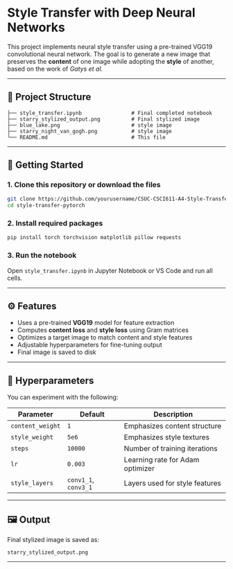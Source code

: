 # Style Transfer with Deep Neural Networks

This project implements neural style transfer using a pre-trained VGG19 convolutional neural network. The goal is to generate a new image that preserves the **content** of one image while adopting the **style** of another, based on the work of *Gatys et al.*

---

## 📁 Project Structure

```
├── style_transfer.ipynb                # Final completed notebook
├── starry_stylized_output.png          # Final stylized image
├── blue_lake.png                       # style image
├── starry_night_van_gogh.png           # style image
└── README.md                           # This file
```

---

## 🚀 Getting Started

### 1. Clone this repository or download the files
```bash
git clone https://github.com/yourusername/CSUC-CSCI611-A4-Style-Transfer
cd style-transfer-pytorch
```

### 2. Install required packages
```bash
pip install torch torchvision matplotlib pillow requests
```

### 3. Run the notebook
Open `style_transfer.ipynb` in Jupyter Notebook or VS Code and run all cells.

---

## ⚙️ Features

- Uses a pre-trained **VGG19** model for feature extraction
- Computes **content loss** and **style loss** using Gram matrices
- Optimizes a target image to match content and style features
- Adjustable hyperparameters for fine-tuning output
- Final image is saved to disk

---

## 🎯 Hyperparameters

You can experiment with the following:

| Parameter        | Default | Description                            |
|------------------|---------|----------------------------------------|
| `content_weight` | `1`     | Emphasizes content structure           |
| `style_weight`   | `5e6`   | Emphasizes style textures              |
| `steps`          | `10000` | Number of training iterations          |
| `lr`             | `0.003` | Learning rate for Adam optimizer       |
| `style_layers`   | `conv1_1`, `conv3_1` | Layers used for style features |

---

## 🖼️ Output

Final stylized image is saved as:

```
starry_stylized_output.png
```

---


